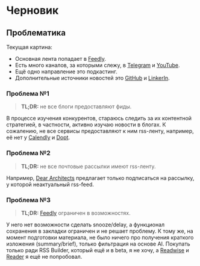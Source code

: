 # Черновик

## Проблематика

Текущая картина:

- Основная лента попадает в [Feedly](https://feedly.com).
- Есть много каналов, за которыми слежу, в [Telegram](https://telegram.org) и [YouTube](https://www.youtube.com).
- Ещё одно направление это подкастинг.
- Дополнительные источники новостей это [GitHub](https://github.com) и [LinkerIn](https://www.linkedin.com).

### Проблема №1

> **TL;DR:** не все блоги предоставляют фиды.

В процессе изучения конкурентов, стараюсь следить за их контентной стратегией, в частности, активно изучаю новости в блогах. К сожалению, не все сервисы предоставляют к ним rss-ленту, например, её нет у [Calendly](https://calendly.com/blog) и [Dopt](https://blog.dopt.com).

### Проблема №2

> **TL;DR:** не все почтовые рассылки имеют rss-ленту.

Например, [Dear Architects](https://www.deararchitects.xyz) предлагает только подписаться на рассылку, у которой неактуальный rss-feed.

### Проблема №3

> **TL;DR:** [Feedly](https://feedly.com) ограничен в возможностях.

У него нет возможности сделать snooze/delay, а функционал сохранения в закладки ограничен и не решает проблему. К тому же, на момент подготовки материала, не было ничего про получения краткого изложения (summary/brief), только фильтрация на основе AI. Покупать только ради RSS Builder, который ещё и в beta, я не хочу, а [Readwise](https://readwise.io) и [Reader](https://readwise.io/read) я ещё не попробовал.
